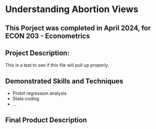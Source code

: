 # Understanding Abortion Views
## This Porject was completed in April 2024, for ECON 203 - Econometrics

## Project Description:
This is a test to see if this file will pull up properly.

## Demonstrated Skills and Techniques
* Probit regression analysis
* Stata coding
* ...

## Final Product Description
